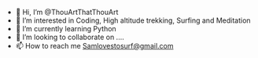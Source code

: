 - 👋 Hi, I’m @ThouArtThatThouArt
- 👀 I’m interested in Coding, High altitude trekking, Surfing and Meditation
- 🌱 I’m currently learning Python 
- 💞️ I’m looking to collaborate on ....
- 📫 How to reach me Samlovestosurf@gmail.com

<!---
ThouArtThatThouArt/ThouArtThatThouArt is a ✨ special ✨ repository because its `README.md` (this file) appears on your GitHub profile.
You can click the Preview link to take a look at your changes.
--->
